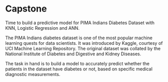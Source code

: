 # Capstone 
Time to build a predictive model for PIMA Indians Diabetes Dataset with KNN, Logistic Regression and ANN.

The PIMA Indians diabetes dataset is one of the most popular machine learning quests for data scientists. It was introduced by Kaggle, courtesy of UCI Machine Learning Repository. The original dataset was collated by the National Institute of Diabetes and Digestive and Kidney Diseases. 

The task in hand is to build a model to accurately predict whether the patients in the dataset have diabetes or not, based on specific medical diagnostic measurements.
